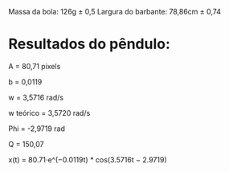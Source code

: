 Massa da bola: 126g ± 0,5
Largura do barbante: 78,86cm ± 0,74


# Resultados do pêndulo:

A = 80,71 pixels

b = 0,0119

w = 3,5716 rad/s

w teórico = 3,5720 rad/s

Phi = -2,9719 rad

Q = 150,07

x(t) = 80.71⋅e^(−0.0119t) * cos(3.5716t − 2.9719)
